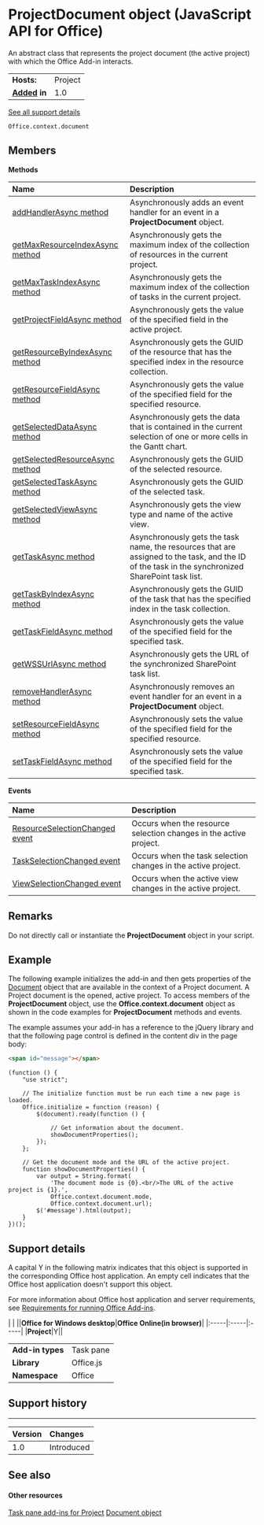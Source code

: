 
# ProjectDocument object (JavaScript API for Office)
An abstract class that represents the project document (the active project) with which the Office Add-in interacts.

|||
|:-----|:-----|
|**Hosts:**|Project|
|**[Added](#bk_history) in**|1.0|
[See all support details](#bk_support)

```
Office.context.document
```


## Members


**Methods**


|**Name**|**Description**|
|:-----|:-----|
|[addHandlerAsync method](../reference/shared/projectdocument/addhandlerasync-method.md)|Asynchronously adds an event handler for an event in a  **ProjectDocument** object.|
|[getMaxResourceIndexAsync method](../reference/shared/projectdocument/getmaxresourceindexasync-method.md)|Asynchronously gets the maximum index of the collection of resources in the current project.|
|[getMaxTaskIndexAsync method](../reference/shared/projectdocument/getmaxtaskindexasync-method.md)|Asynchronously gets the maximum index of the collection of tasks in the current project.|
|[getProjectFieldAsync method](../reference/shared/projectdocument/getprojectfieldasync-method.md)|Asynchronously gets the value of the specified field in the active project.|
|[getResourceByIndexAsync method](../reference/shared/projectdocument/getresourcebyindexasync-method.md)|Asynchronously gets the GUID of the resource that has the specified index in the resource collection.|
|[getResourceFieldAsync method](../reference/shared/projectdocument/getresourcefieldasync-method.md)|Asynchronously gets the value of the specified field for the specified resource.|
|[getSelectedDataAsync method](../reference/shared/projectdocument/getselecteddataasync-method.md)|Asynchronously gets the data that is contained in the current selection of one or more cells in the Gantt chart.|
|[getSelectedResourceAsync method](../reference/shared/projectdocument/getselectedresourceasync-method.md)|Asynchronously gets the GUID of the selected resource.|
|[getSelectedTaskAsync method](../reference/shared/projectdocument/getselectedtaskasync-method.md)|Asynchronously gets the GUID of the selected task.|
|[getSelectedViewAsync method](../reference/shared/projectdocument/getselectedviewasync-method.md)|Asynchronously gets the view type and name of the active view.|
|[getTaskAsync method](../reference/shared/projectdocument/gettaskasync-method.md)|Asynchronously gets the task name, the resources that are assigned to the task, and the ID of the task in the synchronized SharePoint task list.|
|[getTaskByIndexAsync method](../reference/shared/projectdocument/gettaskbyindexasync-method.md)|Asynchronously gets the GUID of the task that has the specified index in the task collection.|
|[getTaskFieldAsync method](../reference/shared/projectdocument/gettaskfieldasync-method.md)|Asynchronously gets the value of the specified field for the specified task.|
|[getWSSUrlAsync method](../reference/shared/projectdocument/getwssurlasync-method.md)|Asynchronously gets the URL of the synchronized SharePoint task list.|
|[removeHandlerAsync method](../reference/shared/projectdocument/removehandlerasync-method.md)|Asynchronously removes an event handler for an event in a  **ProjectDocument** object.|
|[setResourceFieldAsync method](../reference/shared/projectdocument/setresourcefieldasync-method.md)|Asynchronously sets the value of the specified field for the specified resource.|
|[setTaskFieldAsync method](../reference/shared/projectdocument/settaskfieldasync-method.md)|Asynchronously sets the value of the specified field for the specified task.|

**Events**


|**Name**|**Description**|
|:-----|:-----|
|[ResourceSelectionChanged event](../reference/shared/projectdocument/resourceselectionchanged-event.md)|Occurs when the resource selection changes in the active project.|
|[TaskSelectionChanged event](../reference/shared/projectdocument/taskselectionchanged-event.md)|Occurs when the task selection changes in the active project.|
|[ViewSelectionChanged event](../reference/shared/projectdocument/viewselectionchanged-event.md)|Occurs when the active view changes in the active project.|

## Remarks

Do not directly call or instantiate the  **ProjectDocument** object in your script.


## Example

The following example initializes the add-in and then gets properties of the [Document](../reference/shared/document/document-object.md) object that are available in the context of a Project document. A Project document is the opened, active project. To access members of the **ProjectDocument** object, use the **Office.context.document** object as shown in the code examples for **ProjectDocument** methods and events.

The example assumes your add-in has a reference to the jQuery library and that the following page control is defined in the content div in the page body:




```HTML
<span id="message"></span>
```




```
(function () {
    "use strict";

    // The initialize function must be run each time a new page is loaded.
    Office.initialize = function (reason) {
        $(document).ready(function () {

            // Get information about the document.
            showDocumentProperties();
        });
    };

    // Get the document mode and the URL of the active project.
    function showDocumentProperties() {
        var output = String.format(
            'The document mode is {0}.<br/>The URL of the active project is {1}.',
            Office.context.document.mode,
            Office.context.document.url);
        $('#message').html(output);
    }
})();
```


## Support details
<a name="bk_support"> </a>

A capital Y in the following matrix indicates that this object is supported in the corresponding Office host application. An empty cell indicates that the Office host application doesn't support this object.

For more information about Office host application and server requirements, see [Requirements for running Office Add-ins](http://msdn.microsoft.com/library/67340567-bb9a-498c-96d3-3f52f28c16bc%28Office.15%29.aspx).


|
|
||**Office for Windows desktop**|**Office Online(in browser)**|
|:-----|:-----|:-----|
|**Project**|Y||

|||
|:-----|:-----|
|**Add-in types**|Task pane|
|**Library**|Office.js|
|**Namespace**|Office|

## Support history
<a name="bk_history"> </a>


****


|**Version**|**Changes**|
|:-----|:-----|
|1.0|Introduced|

## See also
<a name="bk_history"> </a>


#### Other resources


[Task pane add-ins for Project](http://msdn.microsoft.com/library/74e80cc5-8095-4d42-886b-47a0820e9e09%28Office.15%29.aspx)
[Document object](../reference/shared/document/document-object.md)

